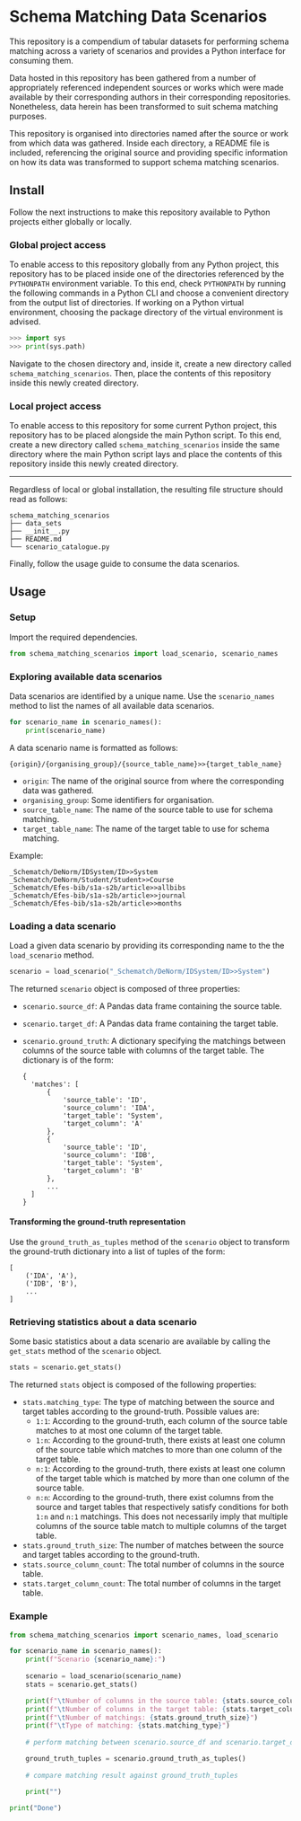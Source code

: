 # Schema Matching Data Scenarios

This repository is a compendium of tabular datasets for performing schema matching across a variety of scenarios and provides a Python interface for consuming them.

Data hosted in this repository has been gathered from a number of appropriately referenced independent sources or works which were made available by their corresponding authors in their corresponding repositories. Nonetheless, data herein has been transformed to suit schema matching purposes.

This repository is organised into directories named after the source or work from which data was gathered. Inside each directory, a README file is included, referencing the original source and providing specific information on how its data was transformed to support schema matching scenarios.

## Install

Follow the next instructions to make this repository available to Python projects either globally or locally.

### Global project access

To enable access to this repository globally from any Python project, this repository has to be placed inside one of the directories referenced by the `PYTHONPATH` environment variable. To this end, check `PYTHONPATH` by running the following commands in a Python CLI and choose a convenient directory from the output list of directories. If working on a Python virtual environment, choosing the package directory of the virtual environment is advised.

```python
>>> import sys
>>> print(sys.path)
```

Navigate to the chosen directory and, inside it, create a new directory called `schema_matching_scenarios`. Then, place the contents of this repository inside this newly created directory.

### Local project access

To enable access to this repository for some current Python project, this repository has to be placed alongside the main Python script. To this end, create a new directory called `schema_matching_scenarios` inside the same directory where the main Python script lays and place the contents of this repository inside this newly created directory.

---

Regardless of local or global installation, the resulting file structure should read as follows:

```
schema_matching_scenarios
├── data_sets
├── __init__.py
├── README.md
└── scenario_catalogue.py
```

Finally, follow the usage guide to consume the data scenarios.

## Usage

### Setup

Import the required dependencies.

```python
from schema_matching_scenarios import load_scenario, scenario_names
```

### Exploring available data scenarios

Data scenarios are identified by a unique name. Use the `scenario_names` method to list the names of all available data scenarios.

```python
for scenario_name in scenario_names():
	print(scenario_name)
```

A data scenario name is formatted as follows:

```
{origin}/{organising_group}/{source_table_name}>>{target_table_name}
```

- `origin`: The name of the original source from where the corresponding data was gathered.
- `organising_group`: Some identifiers for organisation.
- `source_table_name`: The name of the source table to use for schema matching.
- `target_table_name`: The name of the target table to use for schema matching.

Example:

```
_Schematch/DeNorm/IDSystem/ID>>System
_Schematch/DeNorm/Student/Student>>Course
_Schematch/Efes-bib/s1a-s2b/article>>allbibs
_Schematch/Efes-bib/s1a-s2b/article>>journal
_Schematch/Efes-bib/s1a-s2b/article>>months
```

### Loading a data scenario

Load a given data scenario by providing its corresponding name to the the `load_scenario` method.

```python
scenario = load_scenario("_Schematch/DeNorm/IDSystem/ID>>System")
```

The returned `scenario` object is composed of three properties:

- `scenario.source_df`: A Pandas data frame containing the source table.

- `scenario.target_df`: A Pandas data frame containing the target table.

- `scenario.ground_truth`: A dictionary specifying the matchings between columns of the source table with columns of the target table. The dictionary is of the form:

  ```
  {
  	'matches': [
  		{
  			'source_table': 'ID',
  			'source_column': 'IDA',
  			'target_table': 'System',
  			'target_column': 'A'
  		},
  		{
  			'source_table': 'ID',
  			'source_column': 'IDB',
  			'target_table': 'System',
  			'target_column': 'B'
  		},
  		...
  	]
  }
  ```

#### Transforming the ground-truth representation

Use the `ground_truth_as_tuples` method of the `scenario` object to transform the ground-truth dictionary into a list of tuples of the form:

```
[
	('IDA', 'A'),
	('IDB', 'B'),
	...
]
```

### Retrieving statistics about a data scenario

Some basic statistics about a data scenario are available by calling the `get_stats` method of the `scenario` object.

```python
stats = scenario.get_stats()
```

The returned `stats` object is composed of the following properties:

- `stats.matching_type`: The type of matching between the source and target tables according to the ground-truth. Possible values are:
  - `1:1`: According to the ground-truth, each column of the source table matches to at most one column of the target table.
  - `1:n`: According to the ground-truth, there exists at least one column of the source table which matches to more than one column of the target table.
  - `n:1`: According to the ground-truth, there exists at least one column of the target table which is matched by more than one column of the source table.
  - `n:n`: According to the ground-truth, there exist columns from the source and target tables that respectively satisfy conditions for both `1:n` and `n:1` matchings. This does not necessarily imply that multiple columns of the source table match to multiple columns of the target table.
- `stats.ground_truth_size`: The number of matches between the source and target tables according to the ground-truth.
- `stats.source_column_count`: The total number of columns in the source table.
- `stats.target_column_count`: The total number of columns in the target table.

### Example

```python
from schema_matching_scenarios import scenario_names, load_scenario

for scenario_name in scenario_names():
	print(f"Scenario {scenario_name}:")
	
	scenario = load_scenario(scenario_name)
	stats = scenario.get_stats()

	print(f"\tNumber of columns in the source table: {stats.source_column_count}")
	print(f"\tNumber of columns in the target table: {stats.target_column_count}")
	print(f"\tNumber of matchings: {stats.ground_truth_size}")
	print(f"\tType of matching: {stats.matching_type}")
	
	# perform matching between scenario.source_df and scenario.target_df

	ground_truth_tuples = scenario.ground_truth_as_tuples()
	
	# compare matching result against ground_truth_tuples

	print("")

print("Done")
```

